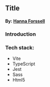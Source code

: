 ## Title
#### By: [Hanna Forssell](https://www.linkedin.com/in/hanna-forssell-51a836222/)

### Introduction

### Tech stack:
* Vite
* TypeScript
* Jest
* Sass
* Html5